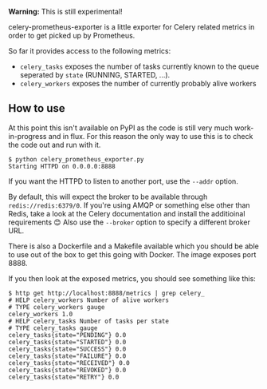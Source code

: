 **Warning:** This is still experimental!

celery-prometheus-exporter is a little exporter for Celery related metrics in
order to get picked up by Prometheus.

So far it provides access to the following metrics:

* `celery_tasks` exposes the number of tasks currently known to the queue
  seperated by `state` (RUNNING, STARTED, ...).
* `celery_workers` exposes the number of currently probably alive workers


## How to use

At this point this isn't available on PyPI as the code is still very much
work-in-progress and in flux. For this reason the only way to use this is to
check the code out and run with it.

```
$ python celery_prometheus_exporter.py
Starting HTTPD on 0.0.0.0:8888
```

If you want the HTTPD to listen to another port, use the `--addr` option.

By default, this will expect the broker to be available through
`redis://redis:6379/0`. If you're using AMQP or something else other than Redis,
take a look at the Celery documentation and install the additioinal requirements
😊 Also use the `--broker` option to specify a different broker URL.

There is also a Dockerfile and a Makefile available which you should be able to
use out of the box to get this going with Docker. The image exposes port 8888.

If you then look at the exposed metrics, you should see something like this:

```
$ http get http://localhost:8888/metrics | grep celery_
# HELP celery_workers Number of alive workers
# TYPE celery_workers gauge
celery_workers 1.0
# HELP celery_tasks Number of tasks per state
# TYPE celery_tasks gauge
celery_tasks{state="PENDING"} 0.0
celery_tasks{state="STARTED"} 0.0
celery_tasks{state="SUCCESS"} 0.0
celery_tasks{state="FAILURE"} 0.0
celery_tasks{state="RECEIVED"} 0.0
celery_tasks{state="REVOKED"} 0.0
celery_tasks{state="RETRY"} 0.0
```
